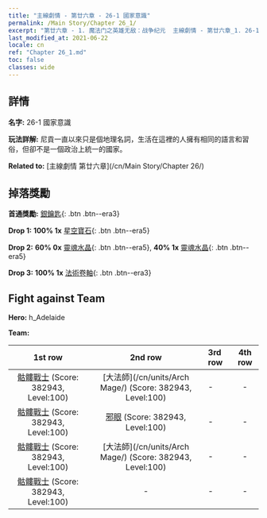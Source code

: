 ```yaml
---
title: "主線劇情 - 第廿六章 - 26-1 國家意識"
permalink: /Main Story/Chapter 26_1/
excerpt: "第廿六章 - 1. 魔法门之英雄无敌：战争纪元  主線劇情 - 第廿六章_1. 26-1 國家意識"
last_modified_at: 2021-06-22
locale: cn
ref: "Chapter 26_1.md"
toc: false
classes: wide
---
```


## 詳情

 **名字:** 26-1 國家意識

 **玩法詳解:** 尼貢一直以來只是個地理名詞，生活在這裡的人擁有相同的語言和習俗，但卻不是一個政治上統一的國家。

 **Related to:** [主線劇情 第廿六章](/cn/Main Story/Chapter 26/)

## 掉落獎勵

 **首通獎勵:** [銀鑰匙](/cn/Items/con_693/){: .btn .btn--era3}

 **Drop 1:** **100% 1x** [星空寶石](/cn/Items/mat_93/){: .btn .btn--era5}

 **Drop 2:** **60% 0x** [靈魂水晶](/cn/Items/mat_87/){: .btn .btn--era5}, **40% 1x** [靈魂水晶](/cn/Items/mat_87/){: .btn .btn--era5}

 **Drop 3:** **100% 1x** [法術卷軸](/cn/Items/con_694/){: .btn .btn--era3}


## Fight against Team
 **Hero:** h_Adelaide

 **Team:**


  | 1st row | 2nd row | 3rd row | 4th row |
  |:----:|:----:|:----|:----:|
  | [骷髏戰士](/cn/units/Skeleton/) (Score: 382943, Level:100)  | [大法師](/cn/units/Arch Mage/) (Score: 382943, Level:100)  | - | - |
  | [骷髏戰士](/cn/units/Skeleton/) (Score: 382943, Level:100)  | [邪眼](/cn/units/Beholder/) (Score: 382943, Level:100)  | - | - |
  | [骷髏戰士](/cn/units/Skeleton/) (Score: 382943, Level:100)  | [大法師](/cn/units/Arch Mage/) (Score: 382943, Level:100)  | - | - |
  | [骷髏戰士](/cn/units/Skeleton/) (Score: 382943, Level:100)  | - | - | - |


